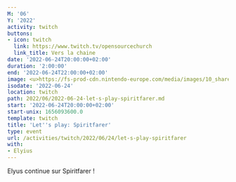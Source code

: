 ```yaml
---
M: '06'
Y: '2022'
activity: twitch
buttons:
- icon: twitch
  link: https://www.twitch.tv/opensourcechurch
  link_title: Vers la chaine
date: '2022-06-24T20:00:00+02:00'
duration: '2:00:00'
end: '2022-06-24T22:00:00+02:00'
image: <u>https://fs-prod-cdn.nintendo-europe.com/media/images/10_share_images/games_15/nintendo_switch_download_software_1/H2x1_NSwitchDS_Spiritfarer_image1600w.jpg</u>
isodate: '2022-06-24'
location: twitch
path: 2022/06/2022-06-24-let-s-play-spiritfarer.md
start: '2022-06-24T20:00:00+02:00'
start-unix: 1656093600.0
template: twitch
title: 'Let''s play: Spiritfarer'
type: event
url: /activities/twitch/2022/06/24/let-s-play-spiritfarer
with:
- Elyius
---
```

Elyus continue sur Spiritfarer !